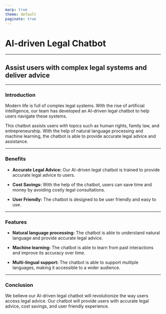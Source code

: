 ```yaml
---
marp: true
theme: default
paginate: true
---
```

# AI-driven Legal Chatbot
---
## Assist users with complex legal systems and deliver advice

---
### Introduction

Modern life is full of complex legal systems. With the rise of artificial intelligence, our team has developed an AI-driven legal chatbot to help users navigate these systems.

This chatbot assists users with topics such as human rights, family law, and entrepreneurship. With the help of natural language processing and machine learning, the chatbot is able to provide accurate legal advice and assistance.

---
### Benefits

- **Accurate Legal Advice:** Our AI-driven legal chatbot is trained to provide accurate legal advice to users.

- **Cost Savings:** With the help of the chatbot, users can save time and money by avoiding costly legal consultations.

- **User Friendly:** The chatbot is designed to be user friendly and easy to use.

---
### Features

- **Natural language processing:** The chatbot is able to understand natural language and provide accurate legal advice.

- **Machine learning:** The chatbot is able to learn from past interactions and improve its accuracy over time.

- **Multi-lingual support:** The chatbot is able to support multiple languages, making it accessible to a wider audience.

---
### Conclusion

We believe our AI-driven legal chatbot will revolutionize the way users access legal advice. Our chatbot will provide users with accurate legal advice, cost savings, and user friendly experience.
  
